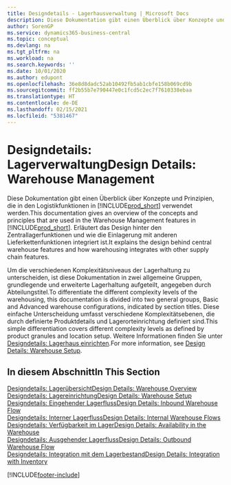 ```yaml
---
title: Designdetails - Lagerhausverwaltung | Microsoft Docs
description: Diese Dokumentation gibt einen Überblick über Konzepte und Prinzipien, die in den Logistikfunktionen in  Business Central.
author: SorenGP
ms.service: dynamics365-business-central
ms.topic: conceptual
ms.devlang: na
ms.tgt_pltfrm: na
ms.workload: na
ms.search.keywords: ''
ms.date: 10/01/2020
ms.author: edupont
ms.openlocfilehash: 36e8d8dadc52ab10492fb5ab1cbfe158b069cd9b
ms.sourcegitcommit: ff2b55b7e790447e0c1fcd5c2ec7f7610338ebaa
ms.translationtype: HT
ms.contentlocale: de-DE
ms.lasthandoff: 02/15/2021
ms.locfileid: "5381467"
---
```

# <a name="design-details-warehouse-management"></a><span data-ttu-id="de0ea-103">Designdetails: Lagerverwaltung</span><span class="sxs-lookup"><span data-stu-id="de0ea-103">Design Details: Warehouse Management</span></span>
<span data-ttu-id="de0ea-104">Diese Dokumentation gibt einen Überblick über Konzepte und Prinzipien, die in den Logistikfunktionen in [!INCLUDE[prod_short](includes/prod_short.md)] verwendet werden.</span><span class="sxs-lookup"><span data-stu-id="de0ea-104">This documentation gives an overview of the concepts and principles that are used in the Warehouse Management features in [!INCLUDE[prod_short](includes/prod_short.md)].</span></span> <span data-ttu-id="de0ea-105">Erläutert das Design hinter den Zentrallagerfunktionen und wie die Einlagerung mit anderen Lieferkettenfunktionen integriert ist.</span><span class="sxs-lookup"><span data-stu-id="de0ea-105">It explains the design behind central warehouse features and how warehousing integrates with other supply chain features.</span></span>  

<span data-ttu-id="de0ea-106">Um die verschiedenen Komplexitätsniveaus der Lagerhaltung zu unterscheiden, ist diese Dokumentation in zwei allgemeine Gruppen, grundlegende und erweiterte Lagerhaltung aufgeteilt, angegeben durch Abteilungstitel.</span><span class="sxs-lookup"><span data-stu-id="de0ea-106">To differentiate the different complexity levels of the warehousing, this documentation is divided into two general groups, Basic and Advanced warehouse configurations, indicated by section titles.</span></span> <span data-ttu-id="de0ea-107">Diese einfache Unterscheidung umfasst verschiedene Komplexitätsebenen, die durch definierte Produktdetails und Lagerorteinrichtung definiert sind.</span><span class="sxs-lookup"><span data-stu-id="de0ea-107">This simple differentiation covers different complexity levels as defined by product granules and location setup.</span></span> <span data-ttu-id="de0ea-108">Weitere Informationen finden Sie unter [Designdetails: Lagerhaus einrichten](design-details-warehouse-setup.md).</span><span class="sxs-lookup"><span data-stu-id="de0ea-108">For more information, see [Design Details: Warehouse Setup](design-details-warehouse-setup.md).</span></span>  

## <a name="in-this-section"></a><span data-ttu-id="de0ea-109">In diesem Abschnitt</span><span class="sxs-lookup"><span data-stu-id="de0ea-109">In This Section</span></span>  
[<span data-ttu-id="de0ea-110">Designdetails: Lagerübersicht</span><span class="sxs-lookup"><span data-stu-id="de0ea-110">Design Details: Warehouse Overview</span></span>](design-details-warehouse-overview.md)  
[<span data-ttu-id="de0ea-111">Designdetails: Lagereinrichtung</span><span class="sxs-lookup"><span data-stu-id="de0ea-111">Design Details: Warehouse Setup</span></span>](design-details-warehouse-setup.md)  
[<span data-ttu-id="de0ea-112">Designdetails: Eingehender Lagerfluss</span><span class="sxs-lookup"><span data-stu-id="de0ea-112">Design Details: Inbound Warehouse Flow</span></span>](design-details-inbound-warehouse-flow.md)  
[<span data-ttu-id="de0ea-113">Designdetails: Interner Lagerfluss</span><span class="sxs-lookup"><span data-stu-id="de0ea-113">Design Details: Internal Warehouse Flows</span></span>](design-details-internal-warehouse-flows.md)  
[<span data-ttu-id="de0ea-114">Designdetails: Verfügbarkeit im Lager</span><span class="sxs-lookup"><span data-stu-id="de0ea-114">Design Details: Availability in the Warehouse</span></span>](design-details-availability-in-the-warehouse.md)  
[<span data-ttu-id="de0ea-115">Designdetails: Ausgehender Lagerfluss</span><span class="sxs-lookup"><span data-stu-id="de0ea-115">Design Details: Outbound Warehouse Flow</span></span>](design-details-outbound-warehouse-flow.md)  
[<span data-ttu-id="de0ea-116">Designdetails: Integration mit dem Lagerbestand</span><span class="sxs-lookup"><span data-stu-id="de0ea-116">Design Details: Integration with Inventory</span></span>](design-details-integration-with-inventory.md)


[!INCLUDE[footer-include](includes/footer-banner.md)]